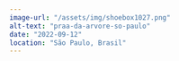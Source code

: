 ```yaml
---
image-url: "/assets/img/shoebox1027.png"
alt-text: "praa-da-arvore-so-paulo"
date: "2022-09-12"
location: "São Paulo, Brasil"
---
```


